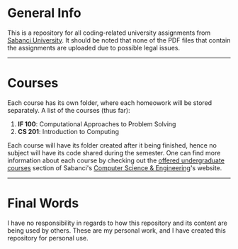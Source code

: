 # General Info
This is a repository for all coding-related university assignments from [Sabanci University](https://www.sabanciuniv.edu/en). It should be noted that none of the PDF files that contain the assignments are uploaded due to possible legal issues.

---

# Courses
Each course has its own folder, where each homeowork will be stored separately. A list of the courses (thus far):
1. **IF 100**: Computational Approaches to Problem Solving
2. **CS 201**: Introduction to Computing

Each course will have its folder created after it being finished, hence no subject will have its code shared during the semester. One can find more information about each course by checking out the [offered undergraduate courses](https://cs.sabanciuniv.edu/en/education/undergraduate) section of Sabanci's [Computer Science & Engineering](https://cs.sabanciuniv.edu/en)'s website.

---

# Final Words
I have no responsibility in regards to how this repository and its content are being used by others. These are my personal work, and I have created this repository for personal use.
